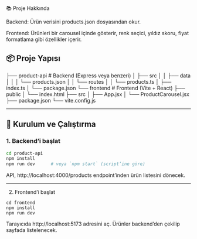 📚 Proje Hakkında

Backend: Ürün verisini products.json dosyasından okur.

Frontend: Ürünleri bir carousel içinde gösterir, renk seçici, yıldız skoru, fiyat formatlama gibi özellikler içerir.

## 📦 Proje Yapısı

├── product-api # Backend (Express veya benzeri)
│ ├── src
│ │ ├── data
│ │ │ └── products.json
│ │ └── routes
│ │ └── products.ts
│ ├── index.ts
│ └── package.json
└── frontend # Frontend (Vite + React)
├── public
│ └── index.html
├── src
│ ├── App.jsx
│ └── ProductCarousel.jsx
├── package.json
└── vite.config.js

---

## 🚀 Kurulum ve Çalıştırma

### 1. Backend’i başlat

```bash
cd product-api
npm install
npm run dev      # veya `npm start` (script’ine göre)
```

API, http://localhost:4000/products endpoint’inden ürün listesini dönecek.

----

2. Frontend’i başlat

```
cd frontend
npm install
npm run dev
```

Tarayıcıda http://localhost:5173 adresini aç. Ürünler backend’den çekilip sayfada listelenecek.





